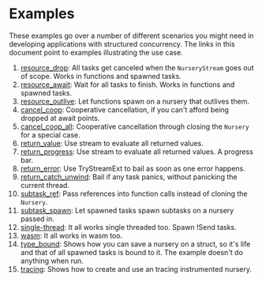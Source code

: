 # Examples

These examples go over a number of different scenarios you might need in developing applications with structured concurrency. The links in this document point to examples illustrating the use case.

1. [resource_drop](resource_drop.rs): All tasks get canceled when the `NurseryStream` goes out of scope. Works in functions and spawned tasks.
1. [resource_await](resource_await.rs): Wait for all tasks to finish. Works in functions and spawned tasks.
1. [resource_outlive](resource_outlive.rs): Let functions spawn on a nursery that outlives them.
1. [cancel_coop](cancel_coop.rs): Cooperative cancellation, if you can't afford being dropped at await points.
1. [cancel_coop_all](cancel_coop_all.rs): Cooperative cancellation through closing the `Nursery` for a special case.
1. [return_value](return_value.rs): Use stream to evaluate all returned values.
1. [return_progress](return_progress.rs): Use stream to evaluate all returned values. A progress bar.
1. [return_error](return_error.rs): Use TryStreamExt to bail as soon as one error happens.
1. [return_catch_unwind](return_catch_unwind.rs): Bail if any task panics, without panicking the current thread.
1. [subtask_ref](subtask_ref.rs): Pass references into function calls instead of cloning the `Nursery`.
1. [subtask_spawn](subtask_spawn.rs): Let spawned tasks spawn subtasks on a nursery passed in.
1. [single-thread](single_thread.rs): It all works single threaded too. Spawn !Send tasks.
1. [wasm](wasm): It all works in wasm too.
1. [type_bound](type_bound.rs): Shows how you can save a nursery on a struct, so it's life and that of all spawned tasks is bound to it. The example doesn't do anything when run.
1. [tracing](tracing.rs): Shows how to create and use an tracing instrumented nursery.
